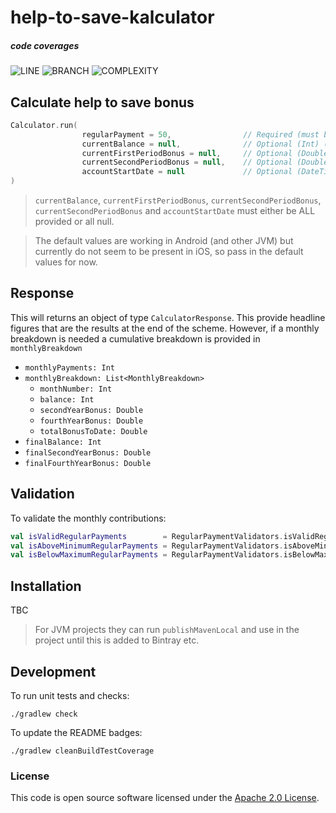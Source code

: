 
# help-to-save-kalculator

##### code coverages
![LINE](https://img.shields.io/badge/line--coverage-92%25-brightgreen.svg)
![BRANCH](https://img.shields.io/badge/branch--coverage-89%25-brightgreen.svg)
![COMPLEXITY](https://img.shields.io/badge/complexity-1.59-brightgreen.svg)

## Calculate help to save bonus

```kotlin
Calculator.run(
                regularPayment = 50,                // Required (must be between 1 and 50)   
                currentBalance = null,              // Optional (Int) (Default: null)
                currentFirstPeriodBonus = null,     // Optional (Double) (Default: null)
                currentSecondPeriodBonus = null,    // Optional (Double) (Default: null)
                accountStartDate = null             // Optional (DateTime) (Default: null)
)          
```

 > `currentBalance`, `currentFirstPeriodBonus`, `currentSecondPeriodBonus`, `currentSecondPeriodBonus` and `accountStartDate` must either be ALL provided or all null.

> The default values are working in Android (and other JVM) but currently do not seem to be present in iOS, so pass in the default values for now.

## Response
This will returns an object of type `CalculatorResponse`.  This provide headline figures that are the results at the end of the scheme. However, if a monthly breakdown is needed a cumulative breakdown is provided in `monthlyBreakdown`

* `monthlyPayments: Int`
* `monthlyBreakdown: List<MonthlyBreakdown>`
    * `monthNumber: Int`
    * `balance: Int`
    * `secondYearBonus: Double`
    * `fourthYearBonus: Double`
    * `totalBonusToDate: Double`
* `finalBalance: Int`
* `finalSecondYearBonus: Double`
* `finalFourthYearBonus: Double`

## Validation

To validate the monthly contributions:
```kotlin
val isValidRegularPayments        = RegularPaymentValidators.isValidRegularPayments(1000)      // true
val isAboveMinimumRegularPayments = RegularPaymentValidators.isAboveMinimumRegularPayments(0)  // false
val isBelowMaximumRegularPayments = RegularPaymentValidators.isBelowMaximumRegularPayments(50) // true
```

## Installation

TBC

> For JVM projects they can run `publishMavenLocal` and use in the project until this is added to Bintray etc.

## Development

To run unit tests and checks:

`./gradlew check`

To update the README badges:

`./gradlew cleanBuildTestCoverage`

### License

This code is open source software licensed under the [Apache 2.0 License]("http://www.apache.org/licenses/LICENSE-2.0.html").
